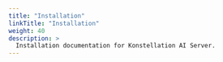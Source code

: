 ```yaml
---
title: "Installation"
linkTitle: "Installation"
weight: 40
description: >
  Installation documentation for Konstellation AI Server.
---
```

